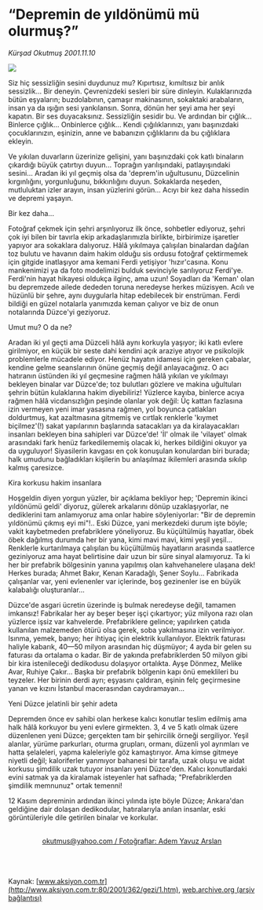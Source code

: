 # “Depremin de yıldönümü mü olurmuş?”

*Kürşad Okutmuş 2001.11.10*

<div>
 <img border="0" src="/web/20020423064820im_/http://www.aksiyon.com.tr/2001/362/resimler/deprem.jpg"/>
 <p class="spot">
  Siz hiç sessizliğin sesini duydunuz mu? Kıpırtısız, kımıltısız bir anlık sessizlik... Bir deneyin. Çevrenizdeki sesleri bir süre dinleyin. Kulaklarınızda bütün eşyaların; buzdolabının, çamaşır makinasının, sokaktaki arabaların, insan ya da ışığın sesi yankılansın. Sonra, dönün her şeyi ama her şeyi kapatın. Bir ses duyacaksınız. Sessizliğin sesidir bu. Ve ardından bir çığlık... Binlerce çığlık... Onbinlerce çığlık... Kendi çığılıklarınızı, yanı başınızdaki çocuklarınızın, eşinizin, anne ve babanızın çığlıklarını da bu çığlıklara ekleyin.
 </p>
 <p class="spot">
  Ve yıkılan duvarların üzerinize gelişini, yanı başınızdaki çok katlı binaların çıkardığı büyük çatırtıyı duyun... Toprağın yarılışındaki, patlayışındaki sesini... Aradan iki yıl geçmiş olsa da 'deprem'in uğultusunu, Düzcelinin kırgınlığını, yorgunluğunu, bıkkınlığını duyun. Sokaklarda neşeden, mutluluktan izler arayın, insan yüzlerini görün... Acıyı bir kez daha hissedin ve depremi yaşayın.
 </p>
 <p class="spot">
  Bir kez daha...
 </p>
 <p class="metin">
 </p>
 <p class="metin">
  Fotoğraf çekmek için şehri arşınlıyoruz ilk önce, sohbetler ediyoruz, şehri çok iyi bilen bir tavırla ekip arkadaşlarımızla birlikte, birbirimize işaretler yapıyor ara sokaklara dalıyoruz. Hâlâ yıkılmaya çalışılan binalardan dağılan toz bulutu ve havanın daim hakim olduğu sis ordusu fotoğraf çektirmemek için gitgide inatlaşıyor ama kemani Ferdi yetişiyor 'hızır'casına. Konu mankenimizi ya da foto modelimizi bulduk sevinciyle sarılıyoruz Ferdi'ye. Ferdi'nin hayat hikayesi oldukça ilginç, ama uzun! Soyadları da 'Keman' olan bu depremzede ailede dededen toruna neredeyse herkes müzisyen. Acılı ve hüzünlü bir şehre, aynı duygularla hitap edebilecek bir enstrüman. Ferdi bildiği en güzel notalarla yanımızda keman çalıyor ve biz de onun notalarında Düzce'yi geziyoruz.
 </p>
 <p class="metin">
  Umut mu? O da ne?
 </p>
 <p class="metin">
  Aradan iki yıl geçti ama Düzceli hâlâ aynı korkuyla yaşıyor; iki katlı evlere girilmiyor, en küçük bir seste dahi kendini açık araziye atıyor ve psikolojik problemlerle mücadele ediyor. Henüz hayatın idamesi için gereken çabalar, kendine gelme seanslarının önüne geçmiş değil anlayacağınız. O acı hatıranın üstünden iki yıl geçmesine rağmen hâlâ yıkılan ve yıkılmayı bekleyen binalar var Düzce'de; toz bulutları gözlere ve makina uğultuları şehrin bütün kulaklarına hakim diyebiliriz! Yüzlerce kayıba, binlerce acıya rağmen hâlâ vicdansızlığın peşinde olanlar yok değil: Üç kattan fazlasına izin vermeyen yeni imar yasasına rağmen, yol boyunca çatlakları doldurtmuş, kat azaltmasına gitmemiş ve cırtlak renklerle 'kıymet biçilmez'(!) sakat yapılarının başlarında satacakları ya da kiralayacakları insanları bekleyen bina sahipleri var Düzce'de! 'İl' olmak ile 'vilayet' olmak arasındaki fark henüz farkedilememiş olacak ki, herkes bildiğini okuyor ya da uyguluyor! Siyasilerin kavgası en çok konuşulan konulardan biri burada; halk umudunu bağladıkları kişilerin bu anlaşılmaz ikilemleri arasında sıkılıp kalmış çaresizce.
 </p>
 <p class="metin">
  Kira korkusu hakim insanlara
 </p>
 <p class="metin">
  Hoşgeldin diyen yorgun yüzler, bir açıklama bekliyor hep; 'Depremin ikinci yıldönümü geldi' diyoruz, gülerek arkalarını dönüp uzaklaşıyorlar, ne dediklerini tam anlamıyoruz ama onlar habire söyleniyorlar: "Bir de depremin yıldönümü çıkmış eyi mi"!.. Eski Düzce, yani merkezdeki durum işte böyle; vakit kaybetmeden prefabriklere yöneliyoruz. Bu küçültülmüş hayatlar, öbek öbek dağılmış durumda her bir yana, kimi mavi mavi, kimi yeşil yeşil... Renklerle kurtarılmaya çalışılan bu küçültülmüş hayatların arasında saatlerce geziniyoruz ama hayat belirtisine dair uzun bir süre sinyal alamıyoruz. Ta ki her bir prefabrik bölgesinin yanına yapılmış olan kahvehanelere ulaşana dek! Herkes burada; Ahmet Bakır, Kenan Karadağlı, Şener Soylu... Fabrikada çalışanlar var, yeni evlenenler var içlerinde, boş gezinenler ise en büyük kalabalığı oluşturanlar...
 </p>
 <p class="metin">
  Düzce'de asgari ücretin üzerinde iş bulmak neredeyse değil, tamamen imkansız! Fabrikalar her ay beşer beşer işçi çıkartıyor; yüz milyona razı olan yüzlerce işsiz var kahvelerde. Prefabriklere gelince; yapılırken çatıda kullanılan malzemeden ötürü olsa gerek, soba yakılmasına izin verilmiyor. Isınma, yemek, banyo; her ihtiyaç için elektrik kullanılıyor. Elektrik faturası haliyle kabarık, 40—50 milyon arasından hiç düşmüyor; 4 ayda bir gelen su faturası da ortalama o kadar. Bir de yakında prefabriklerden 50 milyon gibi bir kira istenileceği dedikodusu dolaşıyor ortalıkta. Ayşe Dönmez, Melike Avar, Ruhiye Çakır... Başka bir prefabrik bölgenin kapı önü emeklileri bu teyzeler. Her birinin derdi ayrı; eşyasını çaldıran, eşinin felç geçirmesine yanan ve kızını İstanbul macerasından caydıramayan...
 </p>
 <p class="metin">
  Yeni Düzce jelatinli bir şehir adeta
 </p>
 <p class="metin">
  Depremden önce ev sahibi olan herkese kalıcı konutlar teslim edilmiş ama halk hâlâ korkuyor bu yeni evlere girmekten. 3, 4 ve 5 katlı olmak üzere düzenlenen yeni Düzce; gerçekten tam bir şehircilik örneği sergiliyor. Yeşil alanlar, yürüme parkurları, oturma grupları, ormanı, düzenli yol ayrımları ve hatta şelaleleri, yapma kaleleriyle göz kamaştırıyor. Ama kimse gitmeye niyetli değil; kaloriferler yanmıyor bahanesi bir tarafa, uzak oluşu ve aidat korkusu şimdilik uzak tutuyor insanları yeni Düzce'den. Kalıcı konutlardaki evini satmak ya da kiralamak isteyenler hat safhada; "Prefabriklerden şimdilik memnunuz" ortak temenni!
 </p>
 <p class="metin">
  12 Kasım depreminin ardından ikinci yılında işte böyle Düzce; Ankara'dan geldiğine dair dolaşan dedikodular, hatıralarıyla anılan insanlar, eski görüntüleriyle dile getirilen binalar ve korkular.
 </p>
 <br/>
 <center>
  <a class="anaorta" href="http://web.archive.org/web/20020423064820/mailto:okutmus@yahoo.com  /  Fotoğraflar: Adem Yavuz Arslan">
   okutmus@yahoo.com  /  Fotoğraflar: Adem Yavuz Arslan
  </a>
 </center>
 <br/>
 <br/>
 <br/>
</div>

Kaynak: [www.aksiyon.com.tr](http://www.aksiyon.com.tr:80/2001/362/gezi/1.htm), [web.archive.org (arşiv bağlantısı)](http://web.archive.org/web/20020423064820/http://www.aksiyon.com.tr:80/2001/362/gezi/1.htm)
